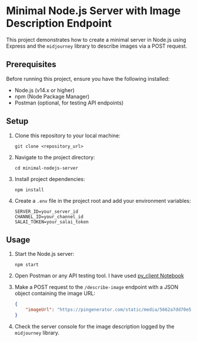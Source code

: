 # Minimal Node.js Server with Image Description Endpoint

This project demonstrates how to create a minimal server in Node.js using Express and the `midjourney` library to describe images via a POST request.

## Prerequisites

Before running this project, ensure you have the following installed:

- Node.js (v14.x or higher)
- npm (Node Package Manager)
- Postman (optional, for testing API endpoints)

## Setup

1. Clone this repository to your local machine:
   ```
   git clone <repository_url>
   ```

2. Navigate to the project directory:
   ```
   cd minimal-nodejs-server
   ```

3. Install project dependencies:
   ```
   npm install
   ```

4. Create a `.env` file in the project root and add your environment variables:
   ```
   SERVER_ID=your_server_id
   CHANNEL_ID=your_channel_id
   SALAI_TOKEN=your_salai_token
   ```

## Usage

1. Start the Node.js server:
   ```
   npm start
   ```

2. Open Postman or any API testing tool. I have used [py_client Notebook](py_client)

3. Make a POST request to the `/describe-image` endpoint with a JSON object containing the image URL:
   ```json
   {
       "imageUrl": "https://pingenerator.com/static/media/5662a7dd70e5af9f5a4bfdc38052ff75.webp"
   }
   ```

4. Check the server console for the image description logged by the `midjourney` library.



